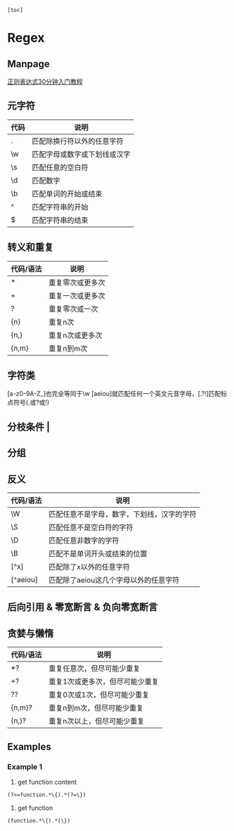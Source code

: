     [toc]
# Regex
## Manpage
[正则表达式30分钟入门教程](https://web.archive.org/web/20161119141236/http://deerchao.net:80/tutorials/regex/regex.htm#mission)
## 元字符
代码	|说明
-|-
.	|匹配除换行符以外的任意字符
\w	|匹配字母或数字或下划线或汉字
\s	|匹配任意的空白符
\d	|匹配数字
\b	|匹配单词的开始或结束
^	|匹配字符串的开始
$	|匹配字符串的结束

## 转义和重复
代码/语法	|说明
-|-
*	|重复零次或更多次
+	|重复一次或更多次
?	|重复零次或一次
{n}	|重复n次
{n,}	|重复n次或更多次
{n,m}	|重复n到m次

## 字符类
[a-z0-9A-Z_]也完全等同于\w
[aeiou]就匹配任何一个英文元音字母，[.?!]匹配标点符号(.或?或!)
## 分枝条件 |
## 分组
## 反义
代码/语法	|说明
-|-
\W	|匹配任意不是字母，数字，下划线，汉字的字符
\S	|匹配任意不是空白符的字符
\D	|匹配任意非数字的字符
\B	|匹配不是单词开头或结束的位置
[^x]	|匹配除了x以外的任意字符
[^aeiou]	|匹配除了aeiou这几个字母以外的任意字符
## 后向引用 & 零宽断言 & 负向零宽断言
## 贪婪与懒惰
代码/语法	|说明
-|-
*?	|重复任意次，但尽可能少重复
+?	|重复1次或更多次，但尽可能少重复
??	|重复0次或1次，但尽可能少重复
{n,m}?	|重复n到m次，但尽可能少重复
{n,}?	|重复n次以上，但尽可能少重复

## Examples
### Example 1
1. get function content
```
(?<=function.*\{).*(?=\})
```
1. get function 
```
(function.*\{).*(\})
```
